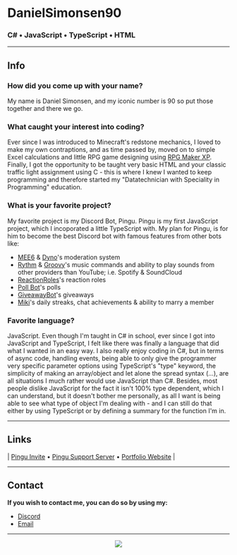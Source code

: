 # DanielSimonsen90
### C# • JavaScript • TypeScript • HTML 

***

## Info
### How did you come up with your name?
My name is Daniel Simonsen, and my iconic number is 90 so put those together and there we go.

### What caught your interest into coding?
Ever since I was introduced to Minecraft's redstone mechanics, I loved to make my own contraptions, and as time passed by, moved on to simple Excel calculations and little RPG game designing using [RPG Maker XP](https://www.rpgmakerweb.com/products/rpg-maker-xp).
Finally, I got the opportunity to be taught very basic HTML and your classic traffic light assignment using C - this is where I knew I wanted to keep programming and therefore started my "Datatechnician with Speciality in Programming" education.

### What is your favorite project?
My favorite project is my Discord Bot, Pingu.
Pingu is my first JavaScript project, which I incoporated a little TypeScript with.
My plan for Pingu, is for him to become the best Discord bot with famous features from other bots like:
* [MEE6](https://mee6.xyz/dashboard) & [Dyno](https://dyno.gg/account)'s moderation system
* [Rythm](https://rythm.fm/) & [Groovy](https://groovy.bot/)'s music commands and ability to play sounds from other providers than YouTube; i.e. Spotify & SoundCloud
* [ReactionRoles](https://top.gg/bot/550613223733329920)'s reaction roles
* [Poll Bot](https://top.gg/bot/pollbot)'s polls
* [GiveawayBot](https://giveawaybot.party/)'s giveaways
* [Miki](https://top.gg/bot/miki)'s daily streaks, chat achievements & ability to marry a member

### Favorite language?
JavaScript.
Even though I'm taught in C# in school, ever since I got into JavaScript and TypeScript, I felt like there was finally a language that did what I wanted in an easy way.
I also really enjoy coding in C#, but in terms of async code, handling events, being able to only give the programmer very specific parameter options using TypeScript's "type" keyword, the simplicity of making an array/object and let alone the spread syntax (...), are all situations I much rather would use JavaScript than C#.
Besides, most people dislike JavaScript for the fact it isn't 100% type dependent, which I can understand, but it doesn't bother me personally, as all I want is being able to see what type of object I'm dealing with - and I can still do that either by using TypeScript or by defining a summary for the function I'm in.

***

## Links
| 
<a href="https://discord.com/api/oauth2/authorize?client_id=562176550674366464&permissions=8&scope=applications.commands%20bot">Pingu Invite</a> 
• 
<a href="https://discord.gg/gbxRV4Ekvh">Pingu Support Server</a> 
• 
<a href="https://danhosaurportfolio.azurewebsites.net/">Portfolio Website</a> 
|

***

## Contact
**If you wish to contact me, you can do so by using my:**
* [Discord](https://discord.com/channels/@me/245572699894710272)
* [Email](mailto:danielsimonsen90)

***

<p align="center">
  <img id="danielSimonsen90Activity" align="center" src="https://github-readme-stats.vercel.app/api?username=danielsimonsen90&show_icons=true&count_private=true&hide_border=true&icon_color=E0E0E0&bg_color=121821&title_color=FF5132&text_color=C1C1C1"/>
</p>